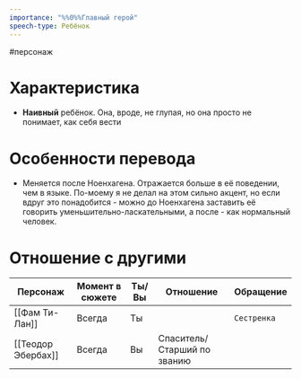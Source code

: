 ```yaml
---
importance: "%%0%%Главный герой"
speech-type: Ребёнок
---
```

#персонаж
# Характеристика

- **Наивный** ребёнок. Она, вроде, не глупая, но она просто не понимает, как себя вести

# Особенности перевода

- Меняется после Ноенхагена. Отражается больше в её поведении, чем в языке. По-моему я не делал на этом сильно акцент, но если вдруг это понадобится - можно до Ноенхагена заставить её говорить уменьшительно-ласкательными, а после - как нормальный человек.

# Отношение с другими

| Персонаж           | Момент в сюжете | Ты/Вы | Отношение                   | Обращение   |
| ------------------ | --------------- | ----- | --------------------------- | ----------- |
| [[Фам Ти-Лан]]     | Всегда          | Ты    |                             | `Сестренка` |
| [[Теодор Эбербах]] | Всегда          | Вы    | Спаситель/Старший по званию |             |
